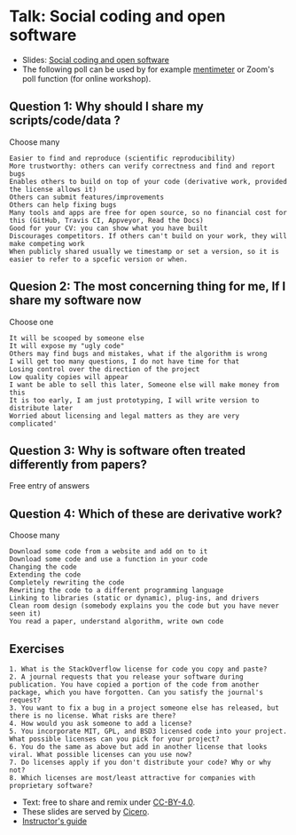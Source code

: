 

# Talk: Social coding and open software

- Slides: [Social coding and open software](http://cicero.xyz/v3/remark/0.14.0/github.com/coderefinery/social-coding/master/talk.md/)
- The following poll can be used by for example [mentimeter](https://www.mentimeter.com/) or Zoom's poll function (for online workshop).


## Question 1: Why should I share my scripts/code/data ?
Choose many
```
Easier to find and reproduce (scientific reproducibility)
More trustworthy: others can verify correctness and find and report bugs
Enables others to build on top of your code (derivative work, provided the license allows it)
Others can submit features/improvements
Others can help fixing bugs
Many tools and apps are free for open source, so no financial cost for this (GitHub, Travis CI, Appveyor, Read the Docs)
Good for your CV: you can show what you have built
Discourages competitors. If others can't build on your work, they will make competing work
When publicly shared usually we timestamp or set a version, so it is easier to refer to a spcefic version or when.
```


## Quesion 2: The most concerning thing for me, If I share my software now
Choose one

```
It will be scooped by someone else
It will expose my "ugly code"
Others may find bugs and mistakes, what if the algorithm is wrong
I will get too many questions, I do not have time for that
Losing control over the direction of the project
Low quality copies will appear
I want be able to sell this later, Someone else will make money from this
It is too early, I am just prototyping, I will write version to distribute later
Worried about licensing and legal matters as they are very complicated'
```

## Question 3: Why is software often treated differently from papers?

Free entry of answers

## Question 4: Which of these are derivative work?
Choose many

```
Download some code from a website and add on to it
Download some code and use a function in your code
Changing the code
Extending the code
Completely rewriting the code
Rewriting the code to a different programming language
Linking to libraries (static or dynamic), plug-ins, and drivers
Clean room design (somebody explains you the code but you have never seen it)
You read a paper, understand algorithm, write own code
```

## Exercises
```
1. What is the StackOverflow license for code you copy and paste?
2. A journal requests that you release your software during publication. You have copied a portion of the code from another package, which you have forgotten. Can you satisfy the journal's request?
3. You want to fix a bug in a project someone else has released, but there is no license. What risks are there?
4. How would you ask someone to add a license?
5. You incorporate MIT, GPL, and BSD3 licensed code into your project. What possible licenses can you pick for your project?
6. You do the same as above but add in another license that looks viral. What possible licenses can you use now?
7. Do licenses apply if you don't distribute your code? Why or why not?
8. Which licenses are most/least attractive for companies with proprietary software?
```



- Text: free to share and remix under [CC-BY-4.0](https://creativecommons.org/licenses/by/4.0/).
- These slides are served by [Cicero](https://github.com/bast/cicero).
- [Instructor's guide](guide.md)
